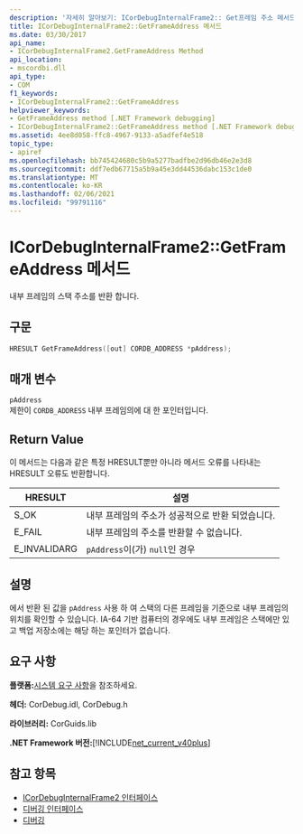 ```yaml
---
description: '자세히 알아보기: ICorDebugInternalFrame2:: Get프레임 주소 메서드'
title: ICorDebugInternalFrame2::GetFrameAddress 메서드
ms.date: 03/30/2017
api_name:
- ICorDebugInternalFrame2.GetFrameAddress Method
api_location:
- mscordbi.dll
api_type:
- COM
f1_keywords:
- ICorDebugInternalFrame2::GetFrameAddress
helpviewer_keywords:
- GetFrameAddress method [.NET Framework debugging]
- ICorDebugInternalFrame2::GetFrameAddress method [.NET Framework debugging]
ms.assetid: 4ee8d058-ffc8-4967-9133-a5adfef4e518
topic_type:
- apiref
ms.openlocfilehash: bb745424680c5b9a5277badfbe2d96db46e2e3d8
ms.sourcegitcommit: ddf7edb67715a5b9a45e3dd44536dabc153c1de0
ms.translationtype: MT
ms.contentlocale: ko-KR
ms.lasthandoff: 02/06/2021
ms.locfileid: "99791116"
---
```

# <a name="icordebuginternalframe2getframeaddress-method"></a>ICorDebugInternalFrame2::GetFrameAddress 메서드

내부 프레임의 스택 주소를 반환 합니다.  
  
## <a name="syntax"></a>구문  
  
```cpp  
HRESULT GetFrameAddress([out] CORDB_ADDRESS *pAddress);  
```  
  
## <a name="parameters"></a>매개 변수  

 `pAddress`  
 제한이 `CORDB_ADDRESS` 내부 프레임의에 대 한 포인터입니다.  
  
## <a name="return-value"></a>Return Value  

 이 메서드는 다음과 같은 특정 HRESULT뿐만 아니라 메서드 오류를 나타내는 HRESULT 오류도 반환합니다.  
  
|HRESULT|설명|  
|-------------|-----------------|  
|S_OK|내부 프레임의 주소가 성공적으로 반환 되었습니다.|  
|E_FAIL|내부 프레임의 주소를 반환할 수 없습니다.|  
|E_INVALIDARG|`pAddress`이(가) `null`인 경우|  
  
## <a name="remarks"></a>설명  

 에서 반환 된 값을 `pAddress` 사용 하 여 스택의 다른 프레임을 기준으로 내부 프레임의 위치를 확인할 수 있습니다. IA-64 기반 컴퓨터의 경우에도 내부 프레임은 스택에만 있고 백업 저장소에는 해당 하는 포인터가 없습니다.  
  
## <a name="requirements"></a>요구 사항  

 **플랫폼:**[시스템 요구 사항](../../get-started/system-requirements.md)을 참조하세요.  
  
 **헤더:** CorDebug.idl, CorDebug.h  
  
 **라이브러리:** CorGuids.lib  
  
 **.NET Framework 버전:**[!INCLUDE[net_current_v40plus](../../../../includes/net-current-v40plus-md.md)]  
  
## <a name="see-also"></a>참고 항목

- [ICorDebugInternalFrame2 인터페이스](icordebuginternalframe2-interface.md)
- [디버깅 인터페이스](debugging-interfaces.md)
- [디버깅](index.md)
